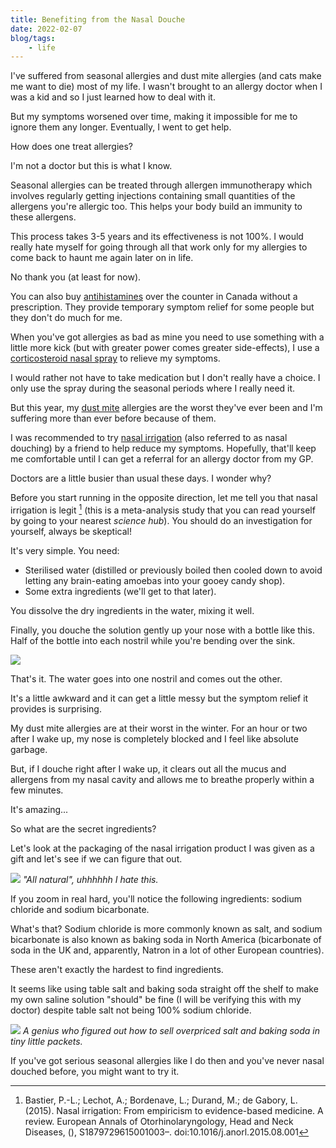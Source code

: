 ```yaml
---
title: Benefiting from the Nasal Douche
date: 2022-02-07
blog/tags:
    - life
---
```

I've suffered from seasonal allergies and dust mite allergies (and cats make me want to die) most of my life. I wasn't brought to an allergy doctor when I was a kid and so I just learned how to deal with it.

But my symptoms worsened over time, making it impossible for me to ignore them any longer. Eventually, I went to get help.

How does one treat allergies?

I'm not a doctor but this is what I know.

Seasonal allergies can be treated through allergen immunotherapy which involves regularly getting injections containing small quantities of the allergens you're allergic too. This helps your body build an immunity to these allergens.

This process takes 3-5 years and its effectiveness is not 100%. I would really hate myself for going through all that work only for my allergies to come back to haunt me again later on in life.

No thank you (at least for now).

You can also buy [antihistamines](https://en.wikipedia.org/wiki/Antihistamine) over the counter in Canada without a prescription. They provide temporary symptom relief for some people but they don't do much for me.

When you've got allergies as bad as mine you need to use something with a little more kick (but with greater power comes greater side-effects), I use a [corticosteroid nasal spray](https://en.wikipedia.org/wiki/Corticosteroid) to relieve my symptoms.

I would rather not have to take medication but I don't really have a choice. I only use the spray during the seasonal periods where I really need it.

But this year, my [dust mite](https://en.wikipedia.org/wiki/House_dust_mite) allergies are the worst they've ever been and I'm suffering more than ever before because of them.

I was recommended to try [nasal irrigation](https://en.wikipedia.org/wiki/Nasal_irrigation) (also referred to as nasal douching) by a friend to help reduce my symptoms. Hopefully, that'll keep me comfortable until I can get a referral for an allergy doctor from my GP.

Doctors are a little busier than usual these days. I wonder why?

Before you start running in the opposite direction, let me tell you that nasal irrigation is legit [^1] (this is a meta-analysis study that you can read yourself by going to your nearest _science hub_). You should do an investigation for yourself, always be skeptical!

It's very simple. You need:

- Sterilised water (distilled or previously boiled then cooled down to avoid letting any brain-eating amoebas into your gooey candy shop).
- Some extra ingredients (we'll get to that later).

You dissolve the dry ingredients in the water, mixing it well.

Finally, you douche the solution gently up your nose with a bottle like this. Half of the bottle into each nostril while you're bending over the sink.

![](bottle.jpg)

That's it. The water goes into one nostril and comes out the other.

It's a little awkward and it can get a little messy but the symptom relief it provides is surprising.

My dust mite allergies are at their worst in the winter. For an hour or two after I wake up, my nose is completely blocked and I feel like absolute garbage.

But, if I douche right after I wake up, it clears out all the mucus and allergens from my nasal cavity and allows me to breathe properly within a few minutes.

It's amazing...

So what are the secret ingredients?

Let's look at the packaging of the nasal irrigation product I was given as a gift and let's see if we can figure that out.

![](bag.jpg)
_"All natural", uhhhhhh I hate this._

If you zoom in real hard, you'll notice the following ingredients: sodium chloride and sodium bicarbonate.

What's that? Sodium chloride is more commonly known as salt, and sodium bicarbonate is also known as baking soda in North America (bicarbonate of soda in the UK and, apparently, Natron in a lot of other European countries).

These aren't exactly the hardest to find ingredients.

It seems like using table salt and baking soda straight off the shelf to make my own saline solution "should" be fine (I will be verifying this with my doctor) despite table salt not being 100% sodium chloride.

![](doctor.jpg)
_A genius who figured out how to sell overpriced salt and baking soda in tiny little packets._

If you've got serious seasonal allergies like I do then and you've never nasal douched before, you might want to try it.

[^1]: Bastier, P.-L.; Lechot, A.; Bordenave, L.; Durand, M.; de Gabory, L.  (2015). Nasal irrigation: From empiricism to evidence-based medicine. A review. European Annals of Otorhinolaryngology, Head and Neck Diseases, (), S1879729615001003–.         doi:10.1016/j.anorl.2015.08.001

